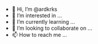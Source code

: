 - 👋 Hi, I’m @ardkrks
- 👀 I’m interested in ...
- 🌱 I’m currently learning ...
- 💞️ I’m looking to collaborate on ...
- 📫 How to reach me ...

<!---
ardkrks/ardkrks is a ✨ special ✨ repository because its `README.md` (this file) appears on your GitHub profile.
You can click the Preview link to take a look at your changes.
--->
